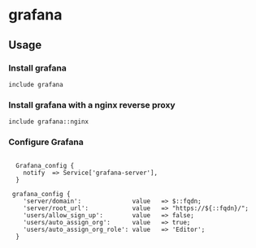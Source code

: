 # grafana

## Usage

### Install grafana

```puppet
include grafana
```

### Install grafana with a nginx reverse proxy

```puppet
include grafana::nginx
```

### Configure Grafana

```puppet

  Grafana_config {
    notify  => Service['grafana-server'],
  }

 grafana_config {
    'server/domain':              value   => $::fqdn;
    'server/root_url':            value   => "https://${::fqdn}/";
    'users/allow_sign_up':        value   => false;
    'users/auto_assign_org':      value   => true;
    'users/auto_assign_org_role': value   => 'Editor';
  }
```
